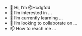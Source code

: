 - 👋 Hi, I’m @Hcdgfdd
- 👀 I’m interested in ...
- 🌱 I’m currently learning ...
- 💞️ I’m looking to collaborate on ...
- 📫 How to reach me ...

<!---
Hcdgfdd/Hcdgfdd is a ✨ special ✨ repository because its `README.md` (this file) appears on your GitHub profile.
You can click the Preview link to take a look at your changes.
--->
